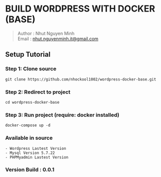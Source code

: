 # BUILD WORDPRESS WITH DOCKER (BASE)
> Author : Nhut Nguyen Minh <br>
> Email : nhut.nguyenminh.it@gmail.com
## Setup Tutorial

### Step 1: Clone source
```
git clone https://github.com/nhockool1002/wordpress-docker-base.git
```

### Step 2: Redirect to project
```
cd wordpress-docker-base
```

### Step 3: Run project (require: docker installed)
```
docker-compose up -d
```

### Available in source
```
- Wordpress Lastest Version
- Mysql Version 5.7.22
- PHPMyadmin Lastest Version
```

### Version Build : 0.0.1